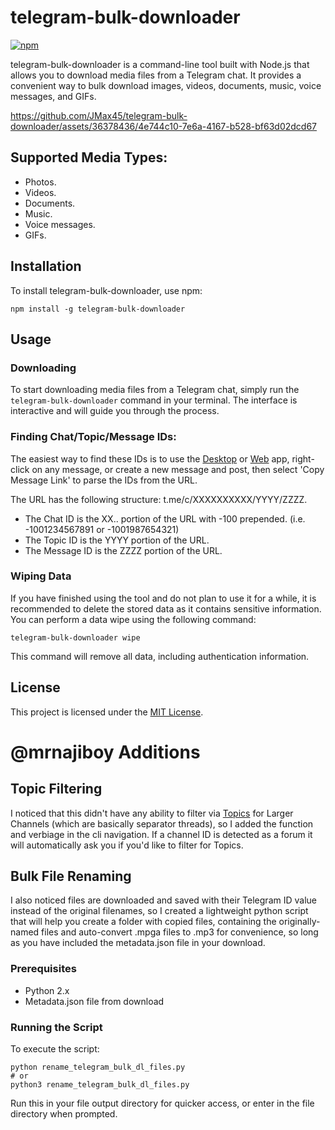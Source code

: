 # telegram-bulk-downloader

[![npm](https://img.shields.io/npm/v/telegram-bulk-downloader?logo=npm)](https://www.npmjs.com/package/telegram-bulk-downloader)

telegram-bulk-downloader is a command-line tool built with Node.js that allows you to download media files from a Telegram chat. It provides a convenient way to bulk download images, videos, documents, music, voice messages, and GIFs.

https://github.com/JMax45/telegram-bulk-downloader/assets/36378436/4e744c10-7e6a-4167-b528-bf63d02dcd67

## Supported Media Types:

- Photos.
- Videos.
- Documents.
- Music.
- Voice messages.
- GIFs.

## Installation

To install telegram-bulk-downloader, use npm:

```shell
npm install -g telegram-bulk-downloader
```

## Usage

### Downloading

To start downloading media files from a Telegram chat, simply run the `telegram-bulk-downloader` command in your terminal. The interface is interactive and will guide you through the process.

### Finding Chat/Topic/Message IDs:
The easiest way to find these IDs is to use the [Desktop](https://desktop.telegram.org/) or [Web](https://web.telegram.org/) app, right-click on any message, or create a new message and post, then select 'Copy Message Link' to parse the IDs from the URL. 

The URL has the following structure: t.me/c/XXXXXXXXXX/YYYY/ZZZZ.<br>
- The Chat ID is the XX.. portion of the URL with -100 prepended. (i.e. -1001234567891 or -1001987654321)
- The Topic ID is the YYYY portion of the URL.
- The Message ID is the ZZZZ portion of the URL.

### Wiping Data

If you have finished using the tool and do not plan to use it for a while, it is recommended to delete the stored data as it contains sensitive information. You can perform a data wipe using the following command:

```shell
telegram-bulk-downloader wipe
```

This command will remove all data, including authentication information.

## License

This project is licensed under the [MIT License](LICENSE).

# @mrnajiboy Additions

## Topic Filtering 
I noticed that this didn't have any ability to filter via [Topics](https://telegram.org/blog/topics-in-groups-collectible-usernames) for Larger Channels (which are basically separator threads), so I added the function and verbiage in the cli navigation. If a channel ID is detected as a forum it will automatically ask you if you'd like to filter for Topics.

## Bulk File Renaming
I also noticed files are downloaded and saved with their Telegram ID value instead of the original filenames, so I created a lightweight python script that will help you create a folder with copied files, containing the originally-named files and auto-convert .mpga files to .mp3 for convenience, so long as you have included the metadata.json file in your download.

### Prerequisites
- Python 2.x
- Metadata.json file from download

### Running the Script
To execute the script:

```shell
python rename_telegram_bulk_dl_files.py
# or
python3 rename_telegram_bulk_dl_files.py
```
Run this in your file output directory for quicker access, or enter in the file directory when prompted.
